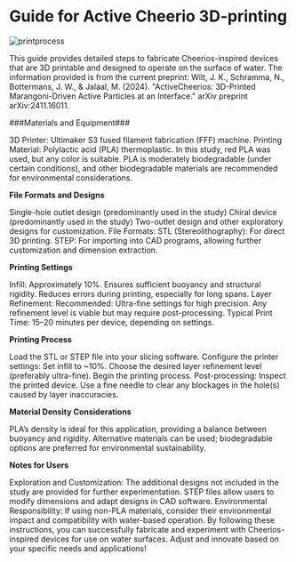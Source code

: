 # Guide for Active Cheerio 3D-printing
![printprocess](https://github.com/user-attachments/assets/07f0eeb4-acfe-40e5-a2db-4edd8781d27b)

This guide provides detailed steps to fabricate Cheerios-inspired devices that are 3D printable and designed to operate on the surface of water.
The information provided is from the current preprint: Wilt, J. K., Schramma, N., Bottermans, J. W., & Jalaal, M. (2024). "ActiveCheerios: 3D-Printed Marangoni-Driven Active Particles at an Interface." arXiv preprint arXiv:2411.16011.

###Materials and Equipment###

3D Printer: Ultimaker S3 fused filament fabrication (FFF) machine. 
Printing Material: Polylactic acid (PLA) thermoplastic. In this study, red PLA was used, but any color is suitable. PLA is moderately biodegradable (under certain conditions), and other biodegradable materials are recommended for environmental considerations.

**File Formats and Designs**

Single-hole outlet design (predominantly used in the study)
Chiral device (predominantly used in the study)
Two-outlet design and other exploratory designs for customization. File Formats: STL (Stereolithography): For direct 3D printing. STEP: For importing into CAD programs, allowing further customization and dimension extraction.

**Printing Settings**

Infill: Approximately 10%. Ensures sufficient buoyancy and structural rigidity. Reduces errors during printing, especially for long spans. Layer Refinement: Recommended: Ultra-fine settings for high precision. Any refinement level is viable but may require post-processing. Typical Print Time: 15–20 minutes per device, depending on settings.

**Printing Process**

Load the STL or STEP file into your slicing software. Configure the printer settings: Set infill to ~10%. Choose the desired layer refinement level (preferably ultra-fine). Begin the printing process. Post-processing: Inspect the printed device. Use a fine needle to clear any blockages in the hole(s) caused by layer inaccuracies.

**Material Density Considerations**

PLA’s density is ideal for this application, providing a balance between buoyancy and rigidity. Alternative materials can be used; biodegradable options are preferred for environmental sustainability.

**Notes for Users**

Exploration and Customization: The additional designs not included in the study are provided for further experimentation. STEP files allow users to modify dimensions and adapt designs in CAD software. Environmental Responsibility: If using non-PLA materials, consider their environmental impact and compatibility with water-based operation. By following these instructions, you can successfully fabricate and experiment with Cheerios-inspired devices for use on water surfaces. Adjust and innovate based on your specific needs and applications!

